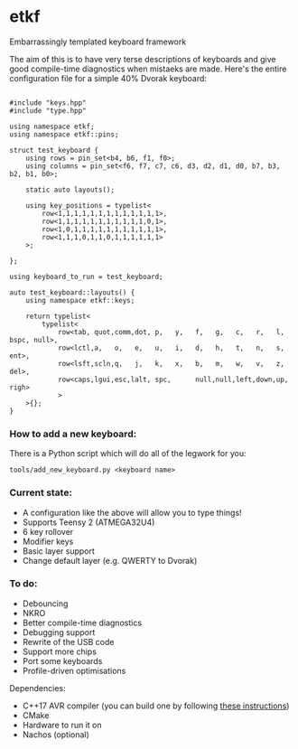 # etkf
Embarrassingly templated keyboard framework

The aim of this is to have very terse descriptions of keyboards and give good compile-time diagnostics when mistaeks are made. Here's the entire configuration file for a simple 40% Dvorak keyboard:

```

#include "keys.hpp"
#include "type.hpp"

using namespace etkf;
using namespace etkf::pins;

struct test_keyboard {
    using rows = pin_set<b4, b6, f1, f0>;
    using columns = pin_set<f6, f7, c7, c6, d3, d2, d1, d0, b7, b3, b2, b1, b0>;

    static auto layouts();

    using key_positions = typelist<
        row<1,1,1,1,1,1,1,1,1,1,1,1,1>,
        row<1,1,1,1,1,1,1,1,1,1,1,0,1>,
        row<1,0,1,1,1,1,1,1,1,1,1,1,1>,
        row<1,1,1,0,1,1,0,1,1,1,1,1,1>
    >;

};

using keyboard_to_run = test_keyboard;

auto test_keyboard::layouts() {
    using namespace etkf::keys;

    return typelist<
        typelist<
            row<tab, quot,comm,dot, p,   y,   f,   g,   c,   r,   l,   bspc, null>,
            row<lctl,a,   o,   e,   u,   i,   d,   h,   t,   n,   s,   ent>,
            row<lsft,scln,q,   j,   k,   x,   b,   m,   w,   v,   z,   del>,
            row<caps,lgui,esc,lalt, spc,      null,null,left,down,up,  righ>
            >
    >{};
}
```

### How to add a new keyboard:

There is a Python script which will do all of the legwork for you:

    tools/add_new_keyboard.py <keyboard name>

### Current state:

- A configuration like the above will allow you to type things!
- Supports Teensy 2 (ATMEGA32U4)
- 6 key rollover
- Modifier keys
- Basic layer support
- Change default layer (e.g. QWERTY to Dvorak)

### To do:

- Debouncing
- NKRO
- Better compile-time diagnostics
- Debugging support
- Rewrite of the USB code
- Support more chips
- Port some keyboards
- Profile-driven optimisations

Dependencies:

- C++17 AVR compiler (you can build one by following [these instructions](http://www.atmel.com/webdoc/AVRLibcReferenceManual/install_tools.html))
- CMake
- Hardware to run it on
- Nachos (optional)
